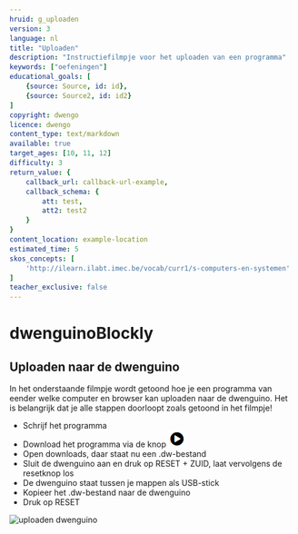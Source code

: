 ```yaml
---
hruid: g_uploaden
version: 3
language: nl
title: "Uploaden"
description: "Instructiefilmpje voor het uploaden van een programma"
keywords: ["oefeningen"]
educational_goals: [
    {source: Source, id: id}, 
    {source: Source2, id: id2}
]
copyright: dwengo
licence: dwengo
content_type: text/markdown
available: true
target_ages: [10, 11, 12]
difficulty: 3
return_value: {
    callback_url: callback-url-example,
    callback_schema: {
        att: test,
        att2: test2
    }
}
content_location: example-location
estimated_time: 5
skos_concepts: [
    'http://ilearn.ilabt.imec.be/vocab/curr1/s-computers-en-systemen'
]
teacher_exclusive: false
---
```

# dwenguinoBlockly
## Uploaden naar de dwenguino

In het onderstaande filmpje wordt getoond hoe je een programma van eender welke computer en browser kan uploaden naar de dwenguino.
Het is belangrijk dat je alle stappen doorloopt zoals getoond in het filmpje!

* Schrijf het programma
* Download het programma via de knop ![alt](embed/menu_uploaddwenguino.png "menu download")
* Open downloads, daar staat nu een .dw-bestand
* Sluit de dwenguino aan en druk op RESET + ZUID, laat vervolgens de resetknop los
* De dwenguino staat tussen je mappen als USB-stick
* Kopieer het .dw-bestand naar de dwenguino
* Druk op RESET

![](@youtube/https://www.youtube.com/embed/VpAXLlT_JP0 "uploaden dwenguino")